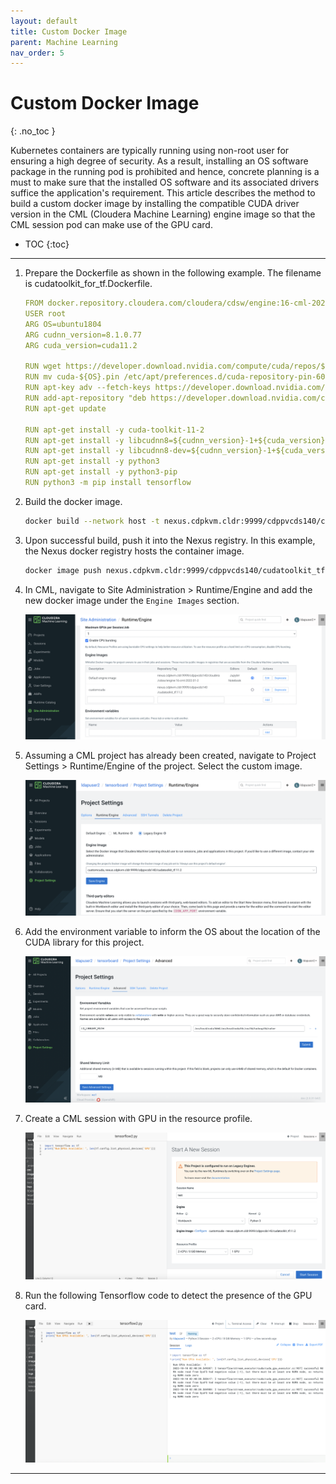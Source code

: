 ```yaml
---
layout: default
title: Custom Docker Image
parent: Machine Learning
nav_order: 5
---
```


# Custom Docker Image
{: .no_toc }

Kubernetes containers are typically running using non-root user for ensuring a high degree of security. As a result, installing an OS software package in the running pod is prohibited and hence, concrete planning is a must to make sure that the installed OS software and its associated drivers suffice the application's requirement. 
This article describes the method to build a custom docker image by installing the compatible CUDA driver version in the CML (Cloudera Machine Learning) engine image so that the CML session pod can make use of the GPU card.

- TOC
{:toc}

---

1. Prepare the Dockerfile as shown in the following example. The filename is cudatoolkit_for_tf.Dockerfile.

    ```yaml
    FROM docker.repository.cloudera.com/cloudera/cdsw/engine:16-cml-2022.01-2
    USER root
    ARG OS=ubuntu1804
    ARG cudnn_version=8.1.0.77
    ARG cuda_version=cuda11.2

    RUN wget https://developer.download.nvidia.com/compute/cuda/repos/${OS}/x86_64/cuda-${OS}.pin 
    RUN mv cuda-${OS}.pin /etc/apt/preferences.d/cuda-repository-pin-600
    RUN apt-key adv --fetch-keys https://developer.download.nvidia.com/compute/cuda/repos/${OS}/x86_64/3bf863cc.pub
    RUN add-apt-repository "deb https://developer.download.nvidia.com/compute/cuda/repos/${OS}/x86_64/ /"
    RUN apt-get update

    RUN apt-get install -y cuda-toolkit-11-2
    RUN apt-get install -y libcudnn8=${cudnn_version}-1+${cuda_version}
    RUN apt-get install -y libcudnn8-dev=${cudnn_version}-1+${cuda_version}
    RUN apt-get install -y python3
    RUN apt-get install -y python3-pip
    RUN python3 -m pip install tensorflow
    ```

2. Build the docker image. 

    ```bash
    docker build --network host -t nexus.cdpkvm.cldr:9999/cdppvcds140/cudatoolkit_tf:11.3 . -f cudatoolkit_for_tf.Dockerfile
    ```
    
3. Upon successful build, push it into the Nexus registry. In this example, the Nexus docker registry hosts the container image.   

    ```bash
    docker image push nexus.cdpkvm.cldr:9999/cdppvcds140/cudatoolkit_tf:11.3
    ```
    
4. In CML, navigate to Site Administration > Runtime/Engine and add the new docker image under the `Engine Images` section.


    ![](../../assets/images/cml/customimage1.png)


5. Assuming a CML project has already been created, navigate to Project Settings > Runtime/Engine of the project. Select the custom image.

    ![](../../assets/images/cml/customimage2.png)

6. Add the environment variable to inform the OS about the location of the CUDA library for this project.

    ![](../../assets/images/cml/customimage3.png)

7. Create a CML session with GPU in the resource profile.

    ![](../../assets/images/cml/customimage4.png)

8. Run the following Tensorflow code to detect the presence of the GPU card.

    ![](../../assets/images/cml/customimage5.png)


---
